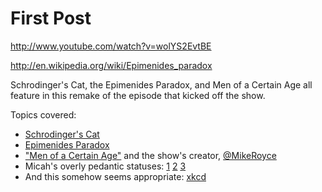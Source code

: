 # First Post

http://www.youtube.com/watch?v=wolYS2EvtBE

http://en.wikipedia.org/wiki/Epimenides_paradox

Schrodinger's Cat, the Epimenides Paradox, and Men of a Certain Age all feature in this remake of the episode that kicked off the show.

Topics covered:

- [Schrodinger's Cat](http://en.wikipedia.org/wiki/Schr%C3%B6dinger's_cat)
- [Epimenides Paradox](http://en.wikipedia.org/wiki/Epimenides_paradox)
- ["Men of a Certain Age"](http://en.wikipedia.org/wiki/Men_of_a_Certain_Age) and the show's creator, [@MikeRoyce](https://twitter.com/MikeRoyce)
- Micah's overly pedantic statuses:  [1](https://twitter.com/micahtredding/status/255187768769126400)
[2](https://twitter.com/micahtredding/status/184647510197944321)
[3](https://twitter.com/micahtredding/status/184647916017819653)
- And this somehow seems appropriate: [xkcd](http://xkcd.com/1120/)